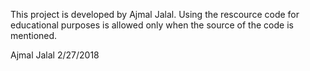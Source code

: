 This project is developed by Ajmal Jalal. Using the rescource code for educational purposes is allowed only when the source of the code is mentioned.

Ajmal Jalal
2/27/2018
